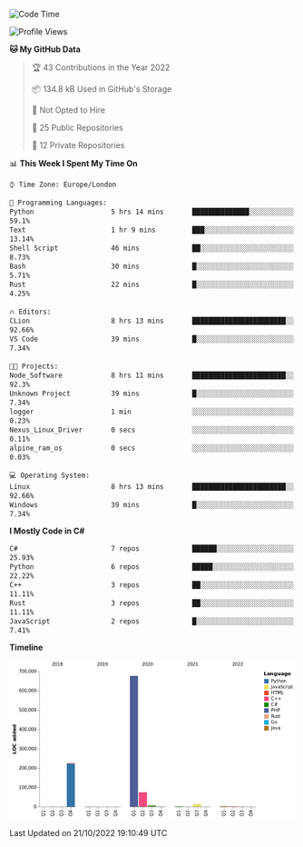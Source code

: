<!--START_SECTION:waka-->
![Code Time](http://img.shields.io/badge/Code%20Time-329%20hrs%2029%20mins-blue)

![Profile Views](http://img.shields.io/badge/Profile%20Views-0-blue)

**🐱 My GitHub Data** 

> 🏆 43 Contributions in the Year 2022
 > 
> 📦 134.8 kB Used in GitHub's Storage 
 > 
> 🚫 Not Opted to Hire
 > 
> 📜 25 Public Repositories 
 > 
> 🔑 12 Private Repositories  
 > 
📊 **This Week I Spent My Time On** 

```text
⌚︎ Time Zone: Europe/London

💬 Programming Languages: 
Python                   5 hrs 14 mins       ██████████████░░░░░░░░░░░   59.1% 
Text                     1 hr 9 mins         ███░░░░░░░░░░░░░░░░░░░░░░   13.14% 
Shell Script             46 mins             ██░░░░░░░░░░░░░░░░░░░░░░░   8.73% 
Bash                     30 mins             █░░░░░░░░░░░░░░░░░░░░░░░░   5.71% 
Rust                     22 mins             █░░░░░░░░░░░░░░░░░░░░░░░░   4.25%

🔥 Editors: 
CLion                    8 hrs 13 mins       ███████████████████████░░   92.66% 
VS Code                  39 mins             █░░░░░░░░░░░░░░░░░░░░░░░░   7.34%

🐱‍💻 Projects: 
Node_Software            8 hrs 11 mins       ███████████████████████░░   92.3% 
Unknown Project          39 mins             █░░░░░░░░░░░░░░░░░░░░░░░░   7.34% 
logger                   1 min               ░░░░░░░░░░░░░░░░░░░░░░░░░   0.23% 
Nexus_Linux_Driver       0 secs              ░░░░░░░░░░░░░░░░░░░░░░░░░   0.11% 
alpine_ram_os            0 secs              ░░░░░░░░░░░░░░░░░░░░░░░░░   0.03%

💻 Operating System: 
Linux                    8 hrs 13 mins       ███████████████████████░░   92.66% 
Windows                  39 mins             █░░░░░░░░░░░░░░░░░░░░░░░░   7.34%

```

**I Mostly Code in C#** 

```text
C#                       7 repos             ██████░░░░░░░░░░░░░░░░░░░   25.93% 
Python                   6 repos             █████░░░░░░░░░░░░░░░░░░░░   22.22% 
C++                      3 repos             ██░░░░░░░░░░░░░░░░░░░░░░░   11.11% 
Rust                     3 repos             ██░░░░░░░░░░░░░░░░░░░░░░░   11.11% 
JavaScript               2 repos             █░░░░░░░░░░░░░░░░░░░░░░░░   7.41%

```


**Timeline**

![Chart not found](https://raw.githubusercontent.com/Jirubizu/Jirubizu/master/charts/bar_graph.png) 


 Last Updated on 21/10/2022 19:10:49 UTC
<!--END_SECTION:waka-->